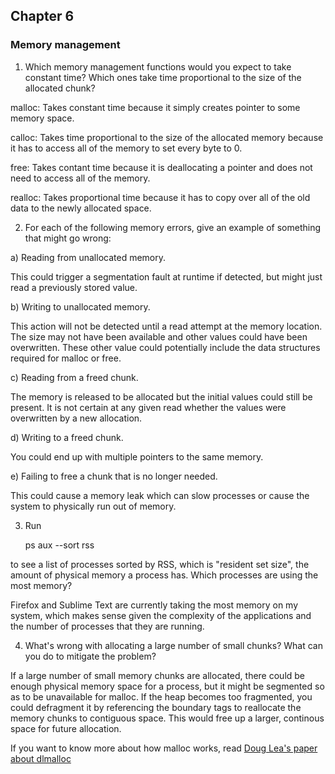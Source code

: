 ## Chapter 6


### Memory management

1) Which memory management functions would you expect to take constant time?  Which ones take time proportional to the size of the allocated chunk?

malloc: Takes constant time because it simply creates pointer to some memory space.

calloc: Takes time proportional to the size of the allocated memory because it has to access all of the memory to set every byte to 0.

free: Takes contant time because it is deallocating a pointer and does not need to access all of the memory.

realloc: Takes proportional time because it has to copy over all of the old data to the newly allocated space.

2) For each of the following memory errors, give an example of something that might go wrong:

a) Reading from unallocated memory.

This could trigger a segmentation fault at runtime if detected, but might just read a previously stored value.

b) Writing to unallocated memory.

This action will not be detected until a read attempt at the memory location.  The size may not have been available and other values could have been overwritten.  These other value could potentially include the data structures required for malloc or free.

c) Reading from a freed chunk.

The memory is released to be allocated but the initial values could still be present.  It is not certain at any given read whether the values were overwritten by a new allocation.

d) Writing to a freed chunk.

You could end up with multiple pointers to the same memory.

e) Failing to free a chunk that is no longer needed.

This could cause a memory leak which can slow processes or cause the system to physically run out of memory.

3) Run

    ps aux --sort rss

to see a list of processes sorted by RSS, which is "resident set size", the amount of physical 
memory a process has.  Which processes are using the most memory?

Firefox and Sublime Text are currently taking the most memory on my system, which makes sense given the complexity of the applications and the number of processes that they are running.

4) What's wrong with allocating a large number of small chunks?  What can you do to mitigate the problem?

If a large number of small memory chunks are allocated, there could be enough physical memory space for a process, but it might be segmented so as to be unavailable for malloc.  If the heap becomes too fragmented, you could defragment it by referencing the boundary tags to reallocate the memory chunks to contiguous space.  This would free up a larger, continous space for future allocation.

If you want to know more about how malloc works, read 
[Doug Lea's paper about dlmalloc](http://gee.cs.oswego.edu/dl/html/malloc.html)
